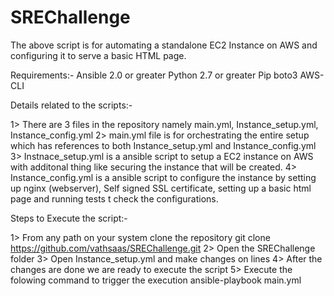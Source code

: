 # SREChallenge
The above script is  for automating a standalone EC2 Instance on AWS and configuring it to serve a basic HTML page.

Requirements:-
Ansible 2.0 or greater
Python 2.7 or greater
Pip
boto3
AWS-CLI

Details related to the scripts:-

1> There are 3 files in the repository namely main.yml, Instance_setup.yml, Instance_config.yml
2> main.yml file is for orchestrating the entire setup which has references to both Instance_setup.yml and Instance_config.yml
3> Instnace_setup.yml is a ansible script to setup a EC2 instance on AWS with additonal thing like securing the instance that will be created.
4> Instance_config.yml is a ansible script to configure the instance by setting up nginx (webserver), Self signed SSL certificate, setting up a basic html page and running tests t check the configurations.



Steps to Execute the script:-

1> From any path on your system clone the repository
   git clone https://github.com/vathsaas/SREChallenge.git
2> Open the SREChallenge folder 
3> Open Instance_setup.yml and make changes on lines
4> After the changes are done we are ready to execute the script
5> Execute the folowing command to  trigger the execution
   ansible-playbook main.yml
   
